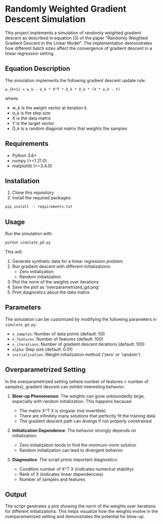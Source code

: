 # Randomly Weighted Gradient Descent Simulation

This project implements a simulation of randomly weighted gradient descent as described in equation (3) of the paper "Randomly Weighted Gradient Descent in the Linear Model". The implementation demonstrates how different batch sizes affect the convergence of gradient descent in a linear regression setting.

## Equation Description

The simulation implements the following gradient descent update rule:

```
w_{k+1} = w_k - α_k * X^T * D_k * D_k * (X * w_k - Y)
```

where:
- w_k is the weight vector at iteration k
- α_k is the step size
- X is the data matrix
- Y is the target vector
- D_k is a random diagonal matrix that weights the samples

## Requirements

- Python 3.6+
- numpy (>=1.21.0)
- matplotlib (>=3.4.0)

## Installation

1. Clone this repository
2. Install the required packages:
```bash
pip install -r requirements.txt
```

## Usage

Run the simulation with:
```bash
python simulate_gd.py
```

This will:
1. Generate synthetic data for a linear regression problem
2. Run gradient descent with different initializations:
   - Zero initialization
   - Random initialization
3. Plot the norm of the weights over iterations
4. Save the plot as 'overparametrized_gd.png'
5. Print diagnostics about the data matrix

## Parameters

The simulation can be customized by modifying the following parameters in `simulate_gd.py`:

- `n_samples`: Number of data points (default: 50)
- `n_features`: Number of features (default: 100)
- `n_iterations`: Number of gradient descent iterations (default: 100)
- `alpha`: Step size (default: 0.01)
- `initialization`: Weight initialization method ('zero' or 'random')

## Overparametrized Setting

In the overparametrized setting (where number of features > number of samples), gradient descent can exhibit interesting behavior:

1. **Blow-up Phenomenon**: The weights can grow unboundedly large, especially with random initialization. This happens because:
   - The matrix X^T X is singular (not invertible)
   - There are infinitely many solutions that perfectly fit the training data
   - The gradient descent path can diverge if not properly constrained

2. **Initialization Dependence**: The behavior strongly depends on initialization:
   - Zero initialization tends to find the minimum-norm solution
   - Random initialization can lead to divergent behavior

3. **Diagnostics**: The script prints important diagnostics:
   - Condition number of X^T X (indicates numerical stability)
   - Rank of X (indicates linear dependencies)
   - Number of samples and features

## Output

The script generates a plot showing the norm of the weights over iterations for different initializations. This helps visualize how the weights evolve in the overparametrized setting and demonstrates the potential for blow-up.
